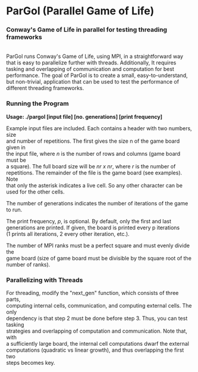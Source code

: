 # ParGol (Parallel Game of Life)

### Conway's Game of Life in parallel for testing threading frameworks
<br>
ParGol runs Conway's Game of Life, using MPI, in a straightforward way that is  
easy to parallelize further with threads. Additionally, It requires tasking and  
overlapping of communication and computation for best performance. The goal of  
ParGol is to create a small, easy-to-understand, but non-trivial, application  
that can be used to test the performance of different threading frameworks.
<br>

### Running the Program
**Usage: ./pargol [input file] [no. generations] [print frequency]**

Example input files are included. Each contains a header with two numbers, size  
and number of repetitions. The first gives the size n of the game board given in  
the input file, where *n* is the number of rows and columns (game board must be  
a square). The full board size will be *nr x nr*, where *r* is the number of  
repetitions. The remainder of the file is the game board (see examples). Note  
that only the asterisk indicates a live cell. So any other character can be  
used for the other cells.

The number of generations indicates the number of iterations of the game to run.

The print frequency, *p*, is optional. By default, only the first and last  
generations are printed. If given, the board is printed every p iterations  
(1 prints all iterations, 2 every other iteration, etc.).

The number of MPI ranks must be a perfect square and must evenly divide the  
game board (size of game board must be divisible by the square root of the  
number of ranks).
<br>

### Parallelizing with Threads
For threading, modify the "next\_gen" function, which consists of three parts,  
computing internal cells, communication, and computing external cells. The only  
dependency is that step 2 must be done before step 3. Thus, you can test tasking  
strategies and overlapping of computation and communication. Note that, with  
a sufficiently large board, the internal cell computations dwarf the external  
computations (quadratic vs linear growth), and thus overlapping the first two  
steps becomes key.
